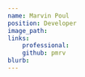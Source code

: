 ```yaml
---
name: Marvin Poul
position: Developer
image_path:
links:
    professional:
    github: pmrv
blurb:
---
```

